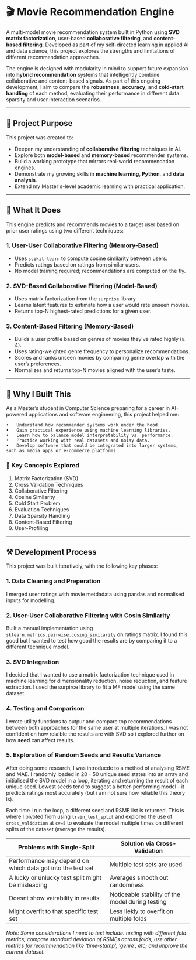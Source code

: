 # 🎬 Movie Recommendation Engine

A multi-model movie recommendation system built in Python using **SVD matrix factorization**, user-based **collaborative filtering**, and **content-based filtering**. Developed as part of my self-directed learning in applied AI and data science, this project explores the strengths and limitations of different recommendation approaches.

The engine is designed with modularity in mind to support future expansion into **hybrid recommendation** systems that intelligently combine collaborative and content-based signals. As part of this ongoing development, I aim to compare the **robustness**, **accuracy**, and **cold-start handling** of each method, evaluating their performance in different data sparsity and user interaction scenarios.

---

## 🧠 Project Purpose

This project was created to:
- Deepen my understanding of **collaborative filtering** techniques in AI.
- Explore both **model-based** and **memory-based** recommender systems.
- Build a working prototype that mirrors real-world recommendation engines.
- Demonstrate my growing skills in **machine learning, Python**, and **data analysis**.
- Extend my Master's-level academic learning with practical application.

---

## 🚀 What It Does

This engine predicts and recommends movies to a target user based on prior user ratings using two different techniques:

### 1. **User-User Collaborative Filtering (Memory-Based)**
- Uses `scikit-learn` to compute cosine similarity between users.
- Predicts ratings based on ratings from similar users.
- No model training required; recommendations are computed on the fly.

### 2. **SVD-Based Collaborative Filtering (Model-Based)**
- Uses matrix factorization from the `surprise` library.
- Learns latent features to estimate how a user would rate unseen movies.
- Returns top-N highest-rated predictions for a given user.

### 3.	Content-Based Filtering (Memory-Based)
- Builds a user profile based on genres of movies they’ve rated highly (≥ 4).
- Uses rating-weighted genre frequency to personalize recommendations.
- Scores and ranks unseen movies by comparing genre overlap with the user’s preferences.
- Normalizes and returns top-N movies aligned with the user’s taste.

---

## 🎯 Why I Built This

As a Master’s student in Computer Science preparing for a career in AI-powered applications and software engineering, this project helped me:

	•	Understand how recommender systems work under the hood.
	•	Gain practical experience using machine learning libraries.
	•	Learn how to balance model interpretability vs. performance.
	•	Practice working with real datasets and noisy data.
	•	Develop software that could be integrated into larger systems, such as media apps or e-commerce platforms.

 ### 🧠 Key Concepts Explored

1. Matrix Factorization (SVD)
2. Cross Validation Techniques
3. Collaborative Filtering
5. Cosine Similarity
6. Cold Start Problem
7. Evaluation Techniques
8. Data Sparsity Handling
9. Content-Based Filtering
10. User-Profiling

---

## ⚒️ Development Process

This project was built iteratively, with the following key phases:
### 1. Data Cleaning and Preperation
I merged user ratings with movie metdadata using pandas and normalised inputs for modelling. 

### 2. User-User Collaborative Filtering with Cosin Similarity
Built a manual implementation using `sklearn.metrics.pairwise.cosing_similarity` on ratings matrix. I found this good but I wanted to test how good the results are by comparing it to a different technique model.

### 3. SVD Integration
I decided that I wanted to use a matrix factorization technique used in machine learning for dimensionality reduction, noise reduction, and feature extraction. I used the surpirce library to fit a MF model using the same dataset.

### 4. Testing and Comparison
I wrote utility functions to outpur and compare top recommendations between both approaches for the same user at multiple iterations. I was not confident on how relaible the results are with SVD so i explored further on how **seed** can affect results.

### 5. Exploration of Random Seeds and Results Variance
After doing some research, I was introducde to a method of analysing RSME and MAE. I randomly loaded in 20 - 50 unique seed states into an array and initialised the SVD model in a loop, iterating and returning the result of each unique seed.
Lowest seeds tend to suggest a better-performing model - it predicts ratings most accurately (but i am not sure how reliable this theory is). 

Each time I run the loop, a different seed and RSME list is returned. This is where I pivoted from using `train_test_split` and explored the use of `cross_validation` at `cv=5` to evaluate the model multiple times on different splits of the dataset (average the results). 

| Problems with Single-Split | Solution via Cross-Validation |
|-----------------|-------------|
| Performance may depend on which data got into the test set | Multiple test sets are used |
| A lucky or unlucky test split might be misleading | Averages smooth out randomness |
| Doesnt show vairability in results | Noticeable stability of the model during testing |
| Might overfit to that specific test set | Less liekly to overfit on multiple folds |

*Note: Some considerations I need to test include: testing with different fold metrics; compare standard deviation of RSMEs across folds, use other metrics for recommendation like 'time-stamp', 'genre', etc; and improve the current dataset.*

 
